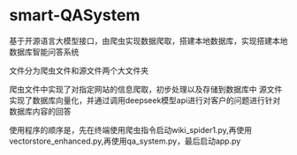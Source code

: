 # smart-QASystem
基于开源语言大模型接口，由爬虫实现数据爬取，搭建本地数据库，实现搭建本地数据库智能问答系统

文件分为爬虫文件和源文件两个大文件夹

爬虫文件中实现了对指定网站的信息爬取，初步处理以及存储到数据库中
源文件实现了数据库向量化，并通过调用deepseek模型api进行对客户的问题进行针对数据库内容的回答


使用程序的顺序是，先在终端使用爬虫指令启动wiki_spider1.py,再使用vectorstore_enhanced.py,再使用qa_system.py，最后启动app.py
